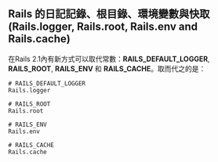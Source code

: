 ## Rails 的日記記錄、根目錄、環境變數與快取(Rails.logger, Rails.root, Rails.env and Rails.cache)

在Rails 2.1內有新方式可以取代常數：**RAILS\_DEFAULT\_LOGGER**, **RAILS\_ROOT**, **RAILS\_ENV** 和 **RAILS\_CACHE**。取而代之的是：

	# RAILS_DEFAULT_LOGGER
	Rails.logger

	# RAILS_ROOT
	Rails.root

	# RAILS_ENV
	Rails.env

	# RAILS_CACHE
	Rails.cache
